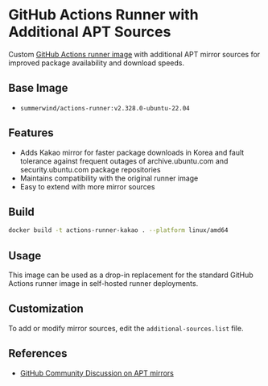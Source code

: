 # GitHub Actions Runner with Additional APT Sources

Custom [GitHub Actions runner image](https://github.com/actions/actions-runner-controller/tree/master/runner) with additional APT mirror sources for improved package availability and download speeds.

## Base Image

- `summerwind/actions-runner:v2.328.0-ubuntu-22.04`

## Features

- Adds Kakao mirror for faster package downloads in Korea and fault tolerance against frequent outages of archive.ubuntu.com and security.ubuntu.com package repositories
- Maintains compatibility with the original runner image
- Easy to extend with more mirror sources

## Build

```bash
docker build -t actions-runner-kakao . --platform linux/amd64
```

## Usage

This image can be used as a drop-in replacement for the standard GitHub Actions runner image in self-hosted runner deployments.

## Customization

To add or modify mirror sources, edit the `additional-sources.list` file.

## References

- [GitHub Community Discussion on APT mirrors](https://github.com/orgs/community/discussions/160684)
